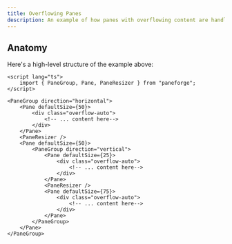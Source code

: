 ```yaml
---
title: Overflowing Panes
description: An example of how panes with overflowing content are handled.
---
```


<script>
	import { OverflowDemo } from '$lib/components/demos'
</script>

<OverflowDemo />

## Anatomy

Here's a high-level structure of the example above:

```svelte
<script lang="ts">
	import { PaneGroup, Pane, PaneResizer } from "paneforge";
</script>

<PaneGroup direction="horizontal">
	<Pane defaultSize={50}>
		<div class="overflow-auto">
			<!-- ... content here-->
		</div>
	</Pane>
	<PaneResizer />
	<Pane defaultSize={50}>
		<PaneGroup direction="vertical">
			<Pane defaultSize={25}>
				<div class="overflow-auto">
					<!-- ... content here-->
				</div>
			</Pane>
			<PaneResizer />
			<Pane defaultSize={75}>
				<div class="overflow-auto">
					<!-- ... content here-->
				</div>
			</Pane>
		</PaneGroup>
	</Pane>
</PaneGroup>
```

